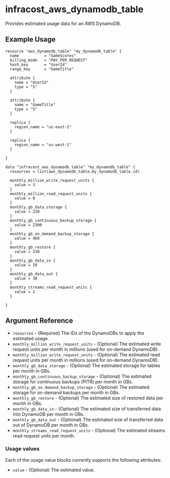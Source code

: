 # infracost_aws_dynamodb_table

Provides estimated usage data for an AWS DynamoDB.

## Example Usage

```hcl
resource "aws_dynamodb_table" "my_dynamodb_table" {
  name           = "GameScores"
  billing_mode   = "PAY_PER_REQUEST"
  hash_key       = "UserId"
  range_key      = "GameTitle"

  attribute {
    name = "UserId"
    type = "S"
  }

  attribute {
    name = "GameTitle"
    type = "S"
  }

  replica {
    region_name = "us-east-2"
  }

  replica {
    region_name = "us-west-1"
  }

}

data "infracost_aws_dynamodb_table" "my_dynamodb_table" {
  resources = list(aws_dynamodb_table.my_dynamodb_table.id)

  monthly_million_write_request_units {
    value = 3
  }
  monthly_million_read_request_units {
    value = 8
  }
  monthly_gb_data_storage {
    value = 230
  }
  monthly_gb_continuous_backup_storage {
    value = 2300
  }
  monthly_gb_on_demand_backup_storage {
    value = 460
  }
  monthly_gb_restore {
    value = 230
  }
  monthly_gb_data_in {
    value = 10
  }
  monthly_gb_data_out {
    value = 30
  }
  monthly_streams_read_request_units {
    value = 2
  }

}
```

## Argument Reference

* `resources` - (Required) The IDs of the DynamoDBs to apply the estimated usage.
* `monthly_million_write_request_units` - (Optional) The estimated write request units per month in millions (used for on-demand DynamoDB).
* `monthly_million_write_request_units` - (Optional) The estimated read request units per month in millions (used for on-demand DynamoDB).
* `monthly_gb_data_storage` - (Optional) The estimated storage for tables per month in GBs.
* `monthly_gb_continuous_backup_storage` - (Optional) The estimated storage for continuous backups (PITR) per month in GBs.
* `monthly_gb_on_demand_backup_storage` - (Optional) The estimated storage for on-demand backups per month in GBs.
* `monthly_gb_restore` - (Optional) The estimated size of restored data per month in GBs.
* `monthly_gb_data_in` - (Optional) The estimated size of transferred data into DynamoDB per month in GBs.
* `monthly_gb_data_out` - (Optional) The estimated size of transferred data out of DynamoDB per month in GBs.
* `monthly_streams_read_request_units` - (Optional) The estimated streams read request units per month.

### Usage values

Each of the usage value blocks currently supports the following attributes:

* `value` - (Optional) The estimated value.

